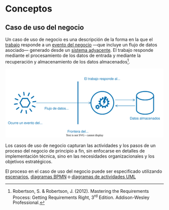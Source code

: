 # Conceptos

## Caso de uso del negocio

Un caso de uso de negocio es una descripción de la forma en la que el
[trabajo](./4_Trabajo_y_area_de_trabajo.md) responde a un
[evento del negocio](./4_Evento_del_negocio.md) —que incluye un flujo de datos
asociado— generado desde un [sistema adyacente](./4_Sistema_adyacente.md). El
trabajo responde mediante el procesamiento de los datos de entrada y mediante la
recuperación y almacenamiento de los datos almacenados[^1].

[^1]: Robertson, S. & Robertson, J. (2012). Mastering the Requirements Process:
Getting Requirements Right, 3<sup>rd</sup> Edition. Addison-Wesley Professional.

![BUC](/diagrams/BUC.svg)

Los casos de uso de negocio capturan las actividades y los pasos de un proceso
del negocio de principio a fin, sin enfocarse en detalles de implementación
técnica, sino en las necesidades organizacionales y los objetivos estratégicos.

El proceso en el caso de uso del negocio puede ser especificado utilizando
[escenarios](/4_Conceptos/Escenario.md),
[diagramas BPMN](/2_Tecnicas_y_herramientas/2_4_4_Diagramas_BPMN.md) o
[diagramas de actividades UML](/2_Tecnicas_y_herramientas/2_4_1_Diagramas_de_actividades_UML.md)
